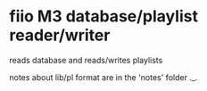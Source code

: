 fiio M3 database/playlist reader/writer
===
reads database and reads/writes playlists

notes about lib/pl format are in the 'notes' folder ._.
